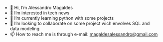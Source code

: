 - 👋 Hi, I’m Alessandro Magaldes
- 👀 I’m interested in tech news
- 🌱 I’m currently learning python with some projects
- 💞️ I’m looking to collaborate on some project wich envolves SQL and data modeling
- 📫 How to reach me is through e-mail: magaldesalessandro@gmail.com
